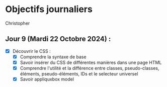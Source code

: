 # Objectifs journaliers

Christopher

## Jour 9 (Mardi 22 Octobre 2024) :

- [x] Découvrir le CSS :
  - [x] Comprendre la syntaxe de base
  - [x] Savoir insérer du CSS de différentes manières dans une page HTML
  - [x] Comprendre l'utilité et la différence entre classes, pseudo-classes, éléments, pseudo-éléments, IDs et le selecteur universel
  - [x] Savoir appliquxbox model
